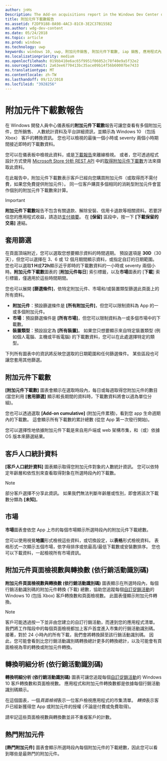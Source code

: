 ```yaml
---
author: jnHs
Description: The Add-on acquisitions report in the Windows Dev Center dashboard lets you see how many add-ons you've sold, along with demographic and platform details.
title: 附加元件下載數報告
ms.assetid: F2DF9188-0A98-4AC3-81C0-3E2C37B15582
ms.author: wdg-dev-content
ms.date: 05/24/2018
ms.topic: article
ms.prod: windows
ms.technology: uwp
keywords: windows 10, uwp, 附加元件銷售, 附加元件下載數, iap 銷售, 應用程式內產品, iap, 附加元件
ms.localizationpriority: medium
ms.openlocfilehash: 019bb410e6ac65f9951f06052c78f40e9a5f32e2
ms.sourcegitcommit: 2a63ee6770413bc35ace09b14f56b60007be7433
ms.translationtype: MT
ms.contentlocale: zh-TW
ms.lasthandoff: 09/12/2018
ms.locfileid: "3928256"
---
```

# <a name="add-on-acquisitions-report"></a>附加元件下載數報告


在 Windows 開發人員中心儀表板的**附加元件下載數**報告可讓您查看有多個附加元件，您所銷售、 人數統計資料及平台詳細資訊，並顯示為 Windows 10 （包括 Xbox） 客戶的轉換資訊。 您也可以檢視的最後一個小時或 seventy 兩個小時期間接近即時的下載數資料。

您可以在儀表板中檢視此資料，或是[下載報告](download-analytic-reports.md)來離線檢視。 或者，您可透過程式設計方式使用 [Microsoft Store 分析 REST API](../monetize/access-analytics-data-using-windows-store-services.md) 中的[取得附加元件下載數](../monetize/get-in-app-acquisitions.md)方法來擷取此資料。

在此報告中，附加元件下載數表示客戶已經向您購買附加元件（或取得而不需付費，如果您免費提供附加元件）。 同一位客戶購買多個相同的消耗型附加元件會當作個別的附加元件下載數來計算。

> [!IMPORTANT]
> **附加元件下載數**報告不包含有關退款、解除安裝、信用卡退款等相關資料。若要評估您的應用程式收益，請造訪[支付摘要](payout-summary.md)。 在 **\[保留\]** 區段中，按一下 **\[下載保留的交易\]** 連結。


## <a name="apply-filters"></a>套用篩選

在頁面頂端附近，您可以選取您想要顯示資料的時間週期。 預設選項是 **30D**（30 天），但您可以選擇在 3、6 或 12 個月期間顯示資料，或指定自訂的日期範圍。 您也可以選取**1 H**或**72h**顯示近乎即時的下載數資料的一小時或 seventy 兩個小時。**附加元件下載數**圖表的 [**附加元件每日**] 索引標籤，以及**市場**圖表的 [**下載**] 索引標籤，僅適用於這些時間期間。 

您也可以展開 **\[篩選條件\]**，依特定附加元件、市場和/或裝置類型篩選此頁面上的所有資料。

-   **附加元件**：預設篩選條件是 **\[所有附加元件\]**，但您可以限制資料為 App 的一或多個附加元件。
-   **市場**：預設篩選條件是 **\[所有市場\]**，但您可以限制資料為一或多個市場中的下載數。
-   **裝置類型**：預設設定為 **\[所有裝置\]**。 如果您只想要顯示來自特定裝置類型 (例如個人電腦、主機或平板電腦) 的下載數資料，您可以在此處選擇特定的類型。

下列所有圖表中的資訊將反映您選取的日期範圍和任何篩選條件。 某些區段也可讓您套用其他篩選。


## <a name="add-on-acquisitions"></a>附加元件下載數

**\[附加元件下載數\]** 圖表會顯示在選取時段內，每日或每週取得您附加元件的數目  (當您利用 **\[套用篩選\]** 顯示較長期間的資料時，下載數資料將會以週為單位分組)。

您也可以透過選取 **\[Add-on cumulative\]** (附加元件累積)，看到您 app 生命週期內的下載數。 這會顯示所有下載數的累計總數 (從您 App 第一次發行開始)。

您可以選擇性地依據附加元件下載是來自用戶端或 web 架構市集，和（或）依據 OS 版本來篩選結果。


## <a name="customer-demographic"></a>客戶人口統計資料

**\[客戶人口統計資料\]** 圖表顯示取得您附加元件對象的人數統計資訊。 您可以依特定年齡層和依性別來查看取得對象在所選時段內的下載數。

> [!NOTE]
> 部分客戶選擇不分享此資訊。 如果我們無法判斷年齡層或性別，即會將該次下載數分類為 **\[未知\]**。


## <a name="markets"></a>市場

**市場**圖表會依您 App 上市的每個市場顯示所選時段內的附加元件下載總數。 

您可以使用視覺**地圖**形式檢視這些資料，或切換設定，以**表格**形式檢視資料。 表格形式一次顯示五個市場，依字母排序或依最高/最低下載數或安裝數排序。 您也可以下載資料，一起檢視所有市場資訊。


## <a name="add-on-page-views-and-conversions-by-campaign-id"></a>附加元件頁面檢視數與轉換數 (依行銷活動識別碼)

**附加元件頁面檢視數與轉換數 (依行銷活動識別碼)** 圖表顯示在所選時段內，每個行銷活動識別碼的附加元件轉換 (下載) 總數，協助您追蹤每個[自訂促銷活動](create-a-custom-app-promotion-campaign.md)的 Windows 10 (包括 Xbox) 客戶轉換數和頁面檢視數。 此圖表僅顯示附加元件轉換。

> [!NOTE]
> 客戶可能透過按一下並非由您建立的自訂行銷活動，而連到您的應用程式清單。 我們將工作階段中的每個頁面檢視都加上客戶首度進入市集的行銷活動識別碼。 接著，對於 24 小時內的所有下載，我們會將轉換歸至該行銷活動識別碼。 因此，您可能會看到比您行銷活動識別碼轉換總計更多的轉換總計，以及可能會有頁面檢視為零的轉換或附加元件轉換。 


## <a name="conversions-breakdown-by-campaign-id"></a>轉換明細分析 (依行銷活動識別碼)

**轉換明細分析 (依行銷活動識別碼)** 圖表可讓您追蹤每個[自訂促銷活動](create-a-custom-app-promotion-campaign.md)的 Windows 10 客戶轉換數和頁面檢視數。 應用程式和附加元件轉換數都是依據每個行銷活動識別碼顯示。

在這個圖表，一個*頁面檢視*表示一位客戶檢視應用程式的市集清單。 *轉換*表示客戶已經新獲得您 App 或附加元件的授權 (不論是付費或免費取得)。

請牢記這些頁面檢視數與轉換數並非不重複客戶的計數。 


## <a name="top-add-ons"></a>熱門附加元件

**\[熱門附加元件\]** 圖表會顯示所選時段內每個附加元件的下載總數，因此您可以看到哪些是最熱門的附加元件。 



 

 
